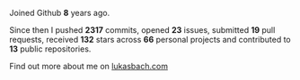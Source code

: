 Joined Github **8** years ago.

Since then I pushed **2317** commits, opened **23** issues, submitted **19** pull requests, received **132** stars across **66** personal projects and contributed to **13** public repositories.

Find out more about me on [lukasbach.com](https://lukasbach.com)
